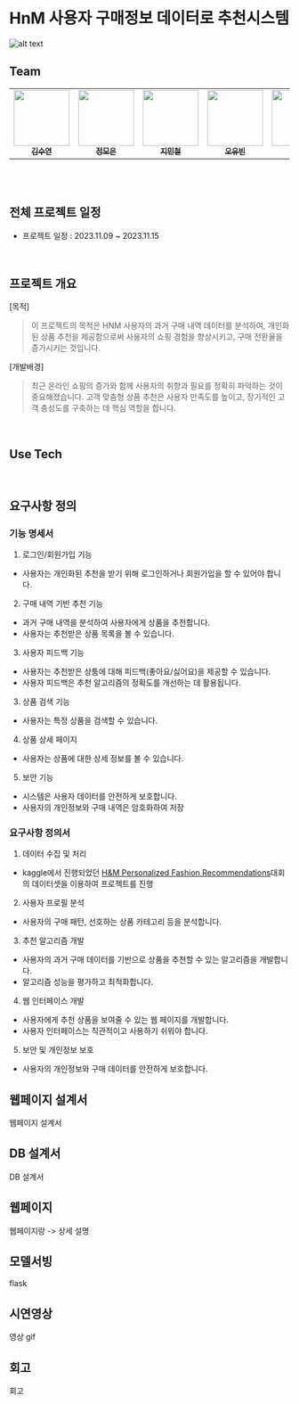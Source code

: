 # HnM 사용자 구매정보 데이터로 추천시스템
![alt text](image.png)
<br/>

## Team
<table>
  <tbody>
    <tr>
      <td align="center"><a href="https://github.com/suddy78"><img src="https://avatars.githubusercontent.com/u/113496210?v=4" width="100px;" alt=""/><br /><sub><b>김수연</b></sub></a></td>
      <td align="center"><a href="https://github.com/jmeagnes"><img src="https://avatars.githubusercontent.com/u/151423959?v=4" width="100px;" alt=""/><br /><sub><b>정모은</b></sub></a></td>
      <td align="center"><a href="https://github.com/jiminchur"><img src="https://avatars.githubusercontent.com/u/145955453?v=4" width="100px;" alt=""/><br /><sub><b>지민철</b></sub></a></td>
      <td align="center"><a href="https://github.com/ohyu628"><img src="https://avatars.githubusercontent.com/u/154876483?v=4" width="100px;" alt=""/><br /><sub><b>오유빈</b></sub></a></td>
      <td align="center"><a href="https://github.com/jaechoi97"><img src="https://avatars.githubusercontent.com/u/145918829?v=4" width="100px;" alt=""/><br /><sub><b>최재웅</b></sub></a></td>
    </tr>
  </tbody>
</table>
<br/>
<br/>

## 전체 프로젝트 일정
* 프로젝트 일정 : 2023.11.09 ~ 2023.11.15
<br/>


## 프로젝트 개요
[목적]
> 이 프로젝트의 목적은 HNM 사용자의 과거 구매 내역 데이터를 분석하여, 개인화된 상품 추천을 제공함으로써 사용자의 쇼핑 경험을 향상시키고, 구매 전환율을 증가시키는 것입니다.

[개발배경]
> 최근 온라인 쇼핑의 증가와 함께 사용자의 취향과 필요를 정확히 파악하는 것이 중요해졌습니다. 고객 맞춤형 상품 추천은 사용자 만족도를 높이고, 장기적인 고객 충성도를 구축하는 데 핵심 역할을 합니다.
<br/>

## Use Tech
<br/>

## 요구사항 정의
### 기능 명세서

1. 로그인/회원가입 기능

- 사용자는 개인화된 추천을 받기 위해 로그인하거나 회원가입을 할 수 있어야 합니다.
2. 구매 내역 기반 추천 기능

- 과거 구매 내역을 분석하여 사용자에게 상품을 추천합니다.
- 사용자는 추천받은 상품 목록을 볼 수 있습니다.
3. 사용자 피드백 기능

- 사용자는 추천받은 상툼에 대해 피드백(좋아요/싫어요)을 제공할 수 있습니다.
- 사용자 피드백은 추천 알고리즘의 정확도를 개선하는 데 활용됩니다.
3. 상품 검색 기능

- 사용자는 특정 상품을 검색할 수 있습니다.
4. 상품 상세 페이지

- 사용자는 상품에 대한 상세 정보를 볼 수 있습니다.
5. 보안 기능

- 시스템은 사용자 데이터를 안전하게 보호합니다.
- 사용자의 개인정보와 구매 내역은 암호화하여 저장

### 요구사항 정의서
1. 데이터 수집 및 처리

- kaggle에서 진행되었던 [H&M Personalized Fashion Recommendations](https://www.kaggle.com/competitions/h-and-m-personalized-fashion-recommendations/data)대회의 데이터셋을 이용하여 프로젝트를 진행

2. 사용자 프로필 분석

- 사용자의 구매 패턴, 선호하는 상품 카테고리 등을 분석합니다.
3. 추천 알고리즘 개발

- 사용자의 과거 구매 데이터를 기반으로 상품을 추천할 수 있는 알고리즘을 개발합니다.
- 알고리즘 성능을 평가하고 최적화합니다.
4. 웹 인터페이스 개발

- 사용자에게 추천 상품을 보여줄 수 있는 웹 페이지를 개발합니다.
- 사용자 인터페이스는 직관적이고 사용하기 쉬워야 합니다.
5. 보안 및 개인정보 보호

- 사용자의 개인정보와 구매 데이터를 안전하게 보호합니다.

## 웹페이지 설계서
웹페이지 설계서
## DB 설계서
DB 설계서
## 웹페이지
웹페이지랑 -> 상세 설명
## 모델서빙
flask
## 시연영상
영상 gif
## 회고
회고
